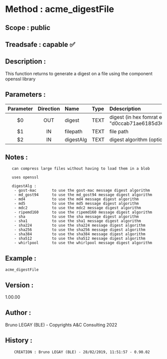 ﻿# **Method :** acme_digestFile## **Scope :** public## **Treadsafe :** capable ✅ ## **Description :** This function returns to generate a digest on a file using the component openssl library## **Parameters :** | Parameter | Direction | Name | Type | Ddescription | |:----:|:----:|:----|:----|:----| | $0 | OUT | digest | TEXT | digest (in hex fomrat e.g. "d0ccab71ae6185d36f0705b88d4ac681") | | $1 | IN | filepath | TEXT | file path | | $2 | IN | digestAlg | TEXT | digest algorithm (optional, default "md5") | ## **Notes :**        can compress large files without having to load them in a blob             uses openssl             digestAlg :        - gost-mac       to use the gost-mac message digest algorithm        - md_gost94      to use the md_gost94 message digest algorithm        - md4            to use the md4 message digest algorithm        - md5            to use the md5 message digest algorithm        - mdc2           to use the mdc2 message digest algorithm        - ripemd160      to use the ripemd160 message digest algorithm        - sha            to use the sha message digest algorithm        - sha1           to use the sha1 message digest algorithm        - sha224         to use the sha224 message digest algorithm        - sha256         to use the sha256 message digest algorithm        - sha384         to use the sha384 message digest algorithm        - sha512         to use the sha512 message digest algorithm        - whirlpool      to use the whirlpool message digest algorithm## **Example :** ```acme_digestFile```## **Version :** 1.00.00## **Author :** Bruno LEGAY (BLE) - Copyrights A&C Consulting 2022## **History :**         CREATION : Bruno LEGAY (BLE) - 28/02/2019, 11:51:57 - 0.90.02
